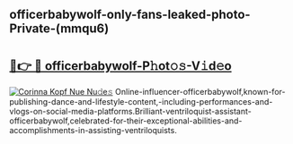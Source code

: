 ## officerbabywolf-only-fans​-leaked-photo​-Private-(mmqu6)


# <h2><a href="https://mediaupload.pro?title=officerbabywolf&ref=git">🔗👉 🔴 officerbabywolf-P𝚑ot𝚘𝚜-V𝚒d𝚎o</a></h2>

[![Corinna Kopf Nue Nu𝚍e𝚜](https://i.imgur.com/0qMVB7G.gif)](https://mediaupload.pro?title=officerbabywolf&ref=git)
Online-influencer-officerbabywolf,known-for-publishing-dance-and-lifestyle-content,-including-performances-and-vlogs-on-social-media-platforms.Brilliant-ventriloquist-assistant-officerbabywolf,celebrated-for-their-exceptional-abilities-and-accomplishments-in-assisting-ventriloquists.  